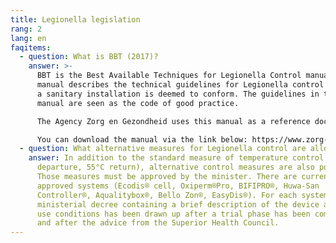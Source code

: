 ```yaml
---
title: Legionella legislation
rang: 2
lang: en
faqitems:
  - question: What is BBT (2017)?
    answer: >-
      BBT is the Best Available Techniques for Legionella Control manual. This
      manual describes the technical guidelines for Legionella control to which
      a sanitary installation is deemed to conform. The guidelines in this
      manual are seen as the code of good practice.

      The Agency Zorg en Gezondheid uses this manual as a reference document when exercising its supervisory function regarding compliance with the Flemish Legionella Decree of May 4 2007.

      You can download the manual via the link below: https://www.zorg-en-gezondheid.be/handboek-best-beschikbare-technieken-voor-legionellabeheersing
  - question: What alternative measures for Legionella control are allowed?
    answer: In addition to the standard measure of temperature control (60°C
      departure, 55°C return), alternative control measures are also possible.
      Those measures must be approved by the minister. There are currently 7
      approved systems (Ecodis® cell, Oxiperm®Pro, BIFIPRO®, Huwa-San
      Controller®, Aqualitybox®, Bello Zon®, EasyDis®). For each system, a
      ministerial decree containing a brief description of the device and the
      use conditions has been drawn up after a trial phase has been completed
      and after the advice from the Superior Health Council.
---
```

